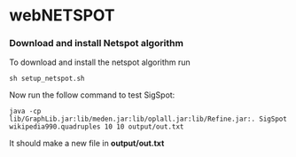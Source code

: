 # webNETSPOT

### Download and install Netspot algorithm

To download and install the netspot algorithm run

```
sh setup_netspot.sh
```

Now run the follow command to test SigSpot:

```
java -cp lib/GraphLib.jar:lib/meden.jar:lib/oplall.jar:lib/Refine.jar:. SigSpot wikipedia990.quadruples 10 10 output/out.txt
```

It should make a new file in **output/out.txt**
